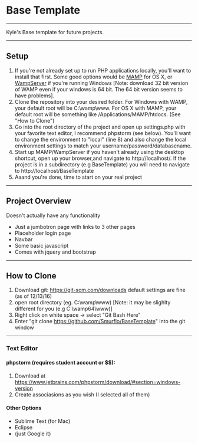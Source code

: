 # Base Template

***

Kyle's Base template for future projects.

***

## Setup

1. If you're not already set up to run PHP applications locally, you'll want to install that first.  Some good options would be [MAMP](https://www.mamp.info/en/) for OS X, or [WampServer](http://www.wampserver.com/en/) if you're running Windows [Note: download 32 bit version of WAMP even if your windows is 64 bit. The 64 bit version seems to have problems].
2. Clone the repository into your desired folder. For Windows with WAMP, your default root will be C:\wamp\www. For OS X with MAMP, your default root will be something like /Applications/MAMP/htdocs. (See "How to Clone")
3. Go into the root directory of the project and open up settings.php with your favorite text editor, I recommend phpstorm (see below).  You'll want to change the environment to "local" (line 8) and also change the local environment settings to match your username/password/databasename.
4. Start up MAMP/WampServer if you haven't already using the desktop shortcut, open up your browser,and navigate to http://localhost/. If the project is in a subdirectory (e.g BaseTemplate) you will need to navigate to http://localhost/BaseTemplate
5. Aaand you're done, time to start on your real project

***

## Project Overview

Doesn't actually have any functionality 
  * Just a jumbotron page with links to 3 other pages
  * Placeholder login page
  * Navbar
  * Some basic javascript
  * Comes with jquery and bootstrap

***

## How to Clone
1. Download git: https://git-scm.com/downloads default settings are fine (as of 12/13/16)
2. open root directory (eg. C:\wamp\www) [Note: it may be slighlty different for you (e.g C:\wamp64\www)]
3. Right click on white space -> select "Git Bash Here"
4. Enter "git clone https://github.com/Smurflo/BaseTemplate" into the git window

***

### Text Editor
#### phpstorm (requires student account or $$):
1. Download at https://www.jetbrains.com/phpstorm/download/#section=windows-version
2. Create associasions as you wish (I selected all of them)

#### Other Options
   * Sublime Text (for Mac)
   * Eclipse
   * (just Google it)